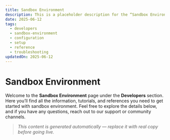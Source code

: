 ```yaml
---
title: Sandbox Environment
description: This is a placeholder description for the “Sandbox Environment” page, giving readers a quick overview of what they can expect to find here.
date: 2025-06-12
tags:
  - developers
  - sandbox-environment
  - configuration
  - setup
  - reference
  - troubleshooting
updatedOn: 2025-06-12
---
```

# Sandbox Environment

Welcome to the **Sandbox Environment** page under the **Developers** section. Here you’ll find all the information, tutorials, and references you need to get started with sandbox environment. Feel free to explore the details below, and if you have any questions, reach out to our support or community channels.

> _This content is generated automatically — replace it with real copy before going live._ 
